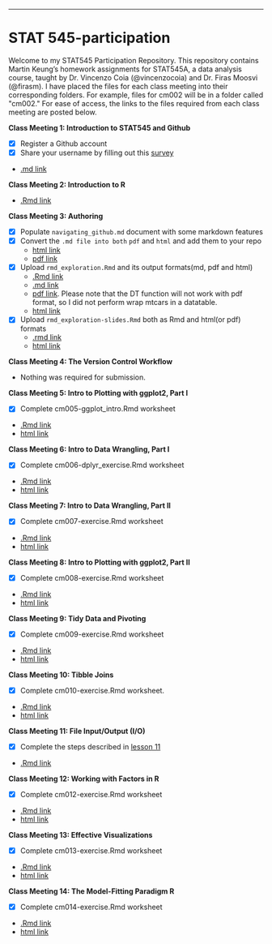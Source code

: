 ---
# STAT 545-participation

Welcome to my STAT545 Participation Repository. This repository contains Martin Keung’s homework assignments for STAT545A, a data analysis course, taught by Dr. Vincenzo Coia (@vincenzocoia) and Dr. Firas Moosvi (@firasm). I have placed the files for each class meeting into their corresponding folders. For example, files for cm002 will be in a folder called "cm002." For ease of access, the links to the files required from each class meeting are posted below. 

**Class Meeting 1: Introduction to STAT545 and Github**
- [x] Register a Github account
- [x] Share your username by filling out this [survey](https://ubc.ca1.qualtrics.com/jfe/form/SV_8jKz3FaT7w5EHfT)
- [.md link](https://github.com/mksm1228/STAT545-participation/blob/master/cm001/navigating_github.md)

**Class Meeting 2: Introduction to R**
- [.Rmd link](https://github.com/mksm1228/STAT545-participation/blob/master/cm002/cm002_r_exploration.R)

**Class Meeting 3: Authoring**
- [x] Populate ```navigating_github.md``` document with some markdown features
- [x] Convert the ```.md file into both``` ```pdf```  and  ```html``` and add them to your repo
  - [html link](https://mksm1228.github.io/STAT545-participation/cm001/navigating_github.html)
  - [pdf link](https://github.com/mksm1228/STAT545-participation/blob/master/cm001/navigating_github.pdf)
- [x] Upload ```rmd_exploration.Rmd``` and its output formats(md, pdf and html)
  - [.Rmd link](https://github.com/mksm1228/STAT545-participation/blob/master/cm003/rmd_exploration_slides.Rmd)
  - [.md link](https://github.com/mksm1228/STAT545-participation/blob/master/cm003/rmd_exploration.md)
  - [pdf link](https://github.com/mksm1228/STAT545-participation/blob/master/cm003/rmd_exploration.pdf). Please note that the DT function will not work with pdf format, so I did not perform wrap mtcars in a datatable.
  - [html link](https://mksm1228.github.io/STAT545-participation/cm003/rmd_exploration.html)
- [x] Upload ```rmd_exploration-slides.Rmd``` both as Rmd and html(or pdf) formats
  - [.rmd link](https://github.com/mksm1228/STAT545-participation/blob/master/cm003/rmd_exploration_slides.Rmd)
  - [html link](https://mksm1228.github.io/STAT545-participation/cm003/rmd_exploration_slides.html#1)

**Class Meeting 4: The Version Control Workflow**
- Nothing was required for submission.

**Class Meeting 5: Intro to Plotting with ggplot2, Part I**
- [x] Complete cm005-ggplot_intro.Rmd worksheet
- [.Rmd link](https://github.com/mksm1228/STAT545-participation/blob/master/cm005/cm005-exercise.Rmd)
- [html link](https://mksm1228.github.io/STAT545-participation/cm005/cm005-exercise.html)

**Class Meeting 6: Intro to Data Wrangling, Part I**
- [x] Complete cm006-dplyr_exercise.Rmd worksheet
- [.Rmd link](https://github.com/mksm1228/STAT545-participation/blob/master/cm006/cm006-exercise.Rmd)
- [html link](https://mksm1228.github.io/STAT545-participation/cm006/cm006-exercise.html)

**Class Meeting 7: Intro to Data Wrangling, Part II**
- [x] Complete cm007-exercise.Rmd worksheet
- [.Rmd link](https://github.com/mksm1228/STAT545-participation/blob/master/cm007/cm007-exercise.Rmd)
- [html link](https://mksm1228.github.io/STAT545-participation/cm007/cm007-exercise.html)

**Class Meeting 8: Intro to Plotting with ggplot2, Part II**
- [x] Complete cm008-exercise.Rmd worksheet
- [.Rmd link](https://github.com/mksm1228/STAT545-participation/blob/master/cm008/cm008-exercise.Rmd)
- [html link](https://mksm1228.github.io/STAT545-participation/cm008/cm008-exercise)

**Class Meeting 9: Tidy Data and Pivoting**
- [x] Complete cm009-exercise.Rmd worksheet
- [.Rmd link](https://github.com/mksm1228/STAT545-participation/blob/master/cm009/cm009-exercise.Rmd)
- [html link](https://mksm1228.github.io/STAT545-participation/cm009/cm009-exercise.nb.html)

**Class Meeting 10: Tibble Joins**
- [x] Complete cm010-exercise.Rmd worksheet. 
- [.Rmd link](https://github.com/mksm1228/STAT545-participation/blob/master/cm010/cm010-exercise.Rmd)
- [html link](https://mksm1228.github.io/STAT545-participation/cm010/cm010-exercise.html)

**Class Meeting 11: File Input/Output (I/O)**
- [x] Complete the steps described in [lesson 11](https://stat545guidebook.netlify.com/file-inputoutput-io.html)
- [.Rmd link](https://github.com/mksm1228/STAT545-participation/blob/master/cm011/gapminder%20sum.Rmd)

**Class Meeting 12: Working with Factors in R**
- [x] Complete cm012-exercise.Rmd worksheet
- [.Rmd link](https://github.com/mksm1228/STAT545-participation/blob/master/cm012/cm012-exercise.Rmd)
- [html link](https://mksm1228.github.io/STAT545-participation/cm012/cm012-exercise.html)

**Class Meeting 13: Effective Visualizations**
- [x] Complete cm013-exercise.Rmd worksheet
- [.Rmd link](https://github.com/mksm1228/STAT545-participation/blob/master/cm013/cm013.Rmd)
- [html link](https://mksm1228.github.io/STAT545-participation/cm013/cm013.html)

**Class Meeting 14: The Model-Fitting Paradigm R**
- [x] Complete cm014-exercise.Rmd worksheet
- [.Rmd link](https://github.com/mksm1228/STAT545-participation/blob/master/cm014/cm014-exercise.Rmd)
- [html link](https://mksm1228.github.io/STAT545-participation/cm014/cm014-exercise)